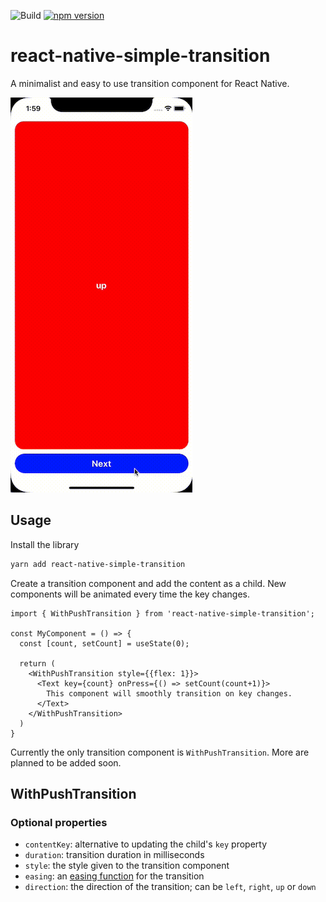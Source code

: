 ![Build](https://github.com/TheLartians/react-native-simple-transition/workflows/Build/badge.svg)
[![npm version](https://badge.fury.io/js/react-native-simple-transition.svg)](https://badge.fury.io/js/react-native-simple-transition)

# react-native-simple-transition

A minimalist and easy to use transition component for React Native.

![animated example](./showcase/showcase.gif)

## Usage

Install the library

```bash
yarn add react-native-simple-transition
```

Create a transition component and add the content as a child.
New components will be animated every time the key changes.

```tsx
import { WithPushTransition } from 'react-native-simple-transition';

const MyComponent = () => {
  const [count, setCount] = useState(0);
  
  return (
    <WithPushTransition style={{flex: 1}}>
      <Text key={count} onPress={() => setCount(count+1)}>
        This component will smoothly transition on key changes.
      </Text>
    </WithPushTransition>
  )
}
```

Currently the only transition component is `WithPushTransition`.
More are planned to be added soon.

## WithPushTransition

### Optional properties

- `contentKey`: alternative to updating the child's `key` property
- `duration`: transition duration in milliseconds
- `style`: the style given to the transition component
- `easing`: an [easing function](https://reactnative.dev/docs/easing) for the transition
- `direction`: the direction of the transition; can be `left`, `right`, `up` or `down`
